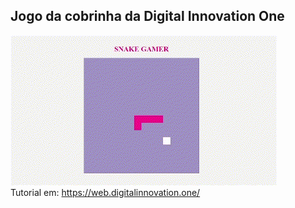 ## Jogo da cobrinha da Digital Innovation One

![SnakeGame](https://github.com/MelloWill36/SnakeGame/blob/main/Snake.gif)<br>
Tutorial em: https://web.digitalinnovation.one/
